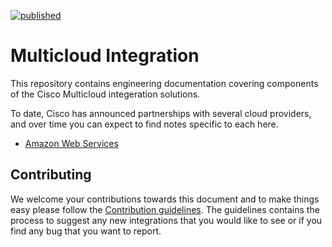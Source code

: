 
[![published](https://static.production.devnetcloud.com/codeexchange/assets/images/devnet-published.svg)](https://developer.cisco.com/codeexchange/github/repo/CiscoDevNet/multicloud-integrations)

# Multicloud Integration

This repository contains engineering documentation covering components of the Cisco Multicloud integeration solutions.

To date, Cisco has announced partnerships with several cloud providers, and over time you can expect to find notes specific to each here.

* [Amazon Web Services](./AWS/README.md)

## Contributing

We welcome your contributions towards this document and to make things easy please follow the [Contribution guidelines](.github/CONTRIBUTING.md). The guidelines contains the process to suggest any new integrations that you would like to see or if you find any bug that you want to report.